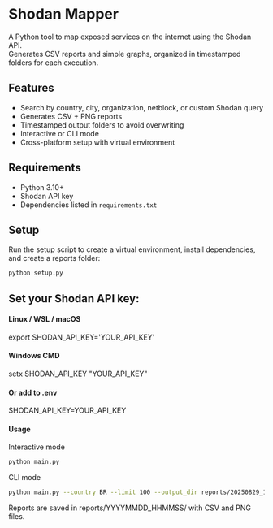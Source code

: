 # Shodan Mapper

A Python tool to map exposed services on the internet using the Shodan API.  
Generates CSV reports and simple graphs, organized in timestamped folders for each execution.

## Features

- Search by country, city, organization, netblock, or custom Shodan query
- Generates CSV + PNG reports
- Timestamped output folders to avoid overwriting
- Interactive or CLI mode
- Cross-platform setup with virtual environment

## Requirements

- Python 3.10+
- Shodan API key
- Dependencies listed in `requirements.txt`

## Setup

Run the setup script to create a virtual environment, install dependencies, and create a reports folder:

```bash
python setup.py
````


## Set your Shodan API key:

#### Linux / WSL / macOS
export SHODAN_API_KEY='YOUR_API_KEY'

#### Windows CMD
setx SHODAN_API_KEY "YOUR_API_KEY"

#### Or add to .env
SHODAN_API_KEY=YOUR_API_KEY

#### Usage
Interactive mode
```bash
python main.py
```

CLI mode
```bash
python main.py --country BR --limit 100 --output_dir reports/20250829_103015
```


Reports are saved in reports/YYYYMMDD_HHMMSS/ with CSV and PNG files.
